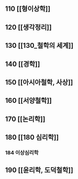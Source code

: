 ## 110 [[형이상학]]

## 120 [[생각정리]]

## 130 [[130_철학의 세계]]

## 140 [[경학]]

## 150 [[아시아철학, 사상]]

## 160 [[서양철학]]

## 170 [[논리학]]

## 180 [[180 심리학]]
### 184 이상심리학

## 190 [[윤리학, 도덕철학]]
